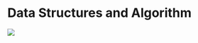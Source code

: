 <h1>Data Structures and Algorithm </h1>
<img src="https://yt3.ggpht.com/h0n8phylgeZKuMlGmcPhkOM8rkV1IHTr5oumqZL581iQCSeMeFrnmYB69a69RQAQoVqgxM5ENX8=s900-c-k-c0x00ffffff-no-rj">
